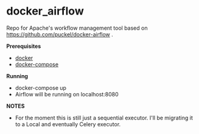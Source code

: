 # docker_airflow
Repo for Apache's workflow management tool based on https://github.com/puckel/docker-airflow .

**Prerequisites**
- [docker](https://www.docker.com/)
- [docker-compose](https://docs.docker.com/compose/)

**Running**
- docker-compose up
- Airflow will be running on localhost:8080

**NOTES**
- For the moment this is still just a sequential executor. I'll be migrating it to a Local and eventually Celery executor.
